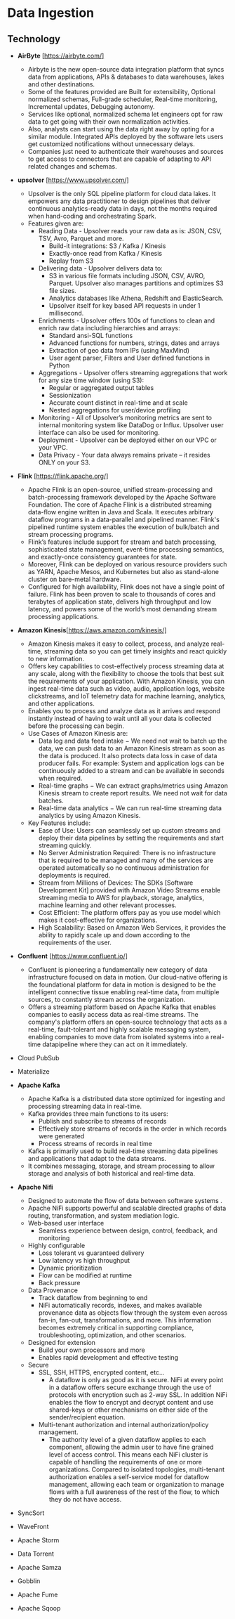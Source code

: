 # Data Ingestion

## Technology

- **AirByte** [https://airbyte.com/]
  - Airbyte is the new open-source data integration platform that syncs data from applications, APIs & databases to data warehouses, lakes and other destinations.
  - Some of the features provided are Built for extensibility, Optional normalized schemas, Full-grade scheduler, Real-time monitoring, Incremental updates, Debugging autonomy.
  - Services like optional, normalized schema let engineers opt for raw data to get going with their own normalization activities.
  - Also, analysts can start using the data right away by opting for a similar module. Integrated APIs deployed by the software lets users get customized notifications without unnecessary delays.
  - Companies just need to authenticate their warehouses and sources to get access to connectors that are capable of adapting to API related changes and schemas.

- **upsolver** [https://www.upsolver.com/]
  - Upsolver is the only SQL pipeline platform for cloud data lakes. It empowers any data practitioner to design pipelines that deliver continuous analytics-ready data in days, not the months required when hand-coding and orchestrating Spark.
  - Features given are:
    - Reading Data - Upsolver reads your raw data as is: JSON, CSV, TSV, Avro, Parquet and more.
      - Build-it integrations: S3 / Kafka / Kinesis
      - Exactly-once read from Kafka / Kinesis
      - Replay from S3
    - Delivering data - Upsolver delivers data to:
      - S3 in various file formats including JSON, CSV, AVRO, Parquet. Upsolver also manages partitions and optimizes S3 file sizes.
      - Analytics databases like Athena, Redshift and ElasticSearch.
      - Upsolver itself for key based API requests in under 1 millisecond.
    - Enrichments - Upsolver offers 100s of functions to clean and enrich raw data including hierarchies and arrays:
      - Standard ansi-SQL functions
      - Advanced functions for numbers, strings, dates and arrays
      - Extraction of geo data from IPs (using MaxMind)
      - User agent parser, Filters and User defined functions in Python
    - Aggregations - Upsolver offers streaming aggregations that work for any size time window (using S3):
      - Regular or aggregated output tables
      - Sessionization
      - Accurate count distinct in real-time and at scale
      - Nested aggregations for user/device profiling
    - Monitoring - All of Upsolver’s monitoring metrics are sent to internal monitoring system like DataDog or Influx. Upsolver user interface can also be used for monitoring.
    - Deployment - Upsolver can be deployed either on our VPC or your VPC.
    - Data Privacy - Your data always remains private – it resides ONLY on your S3.

- **Flink** [https://flink.apache.org/]
  - Apache Flink is an open-source, unified stream-processing and batch-processing framework developed by the Apache Software Foundation. The core of Apache Flink is a distributed streaming data-flow engine written in Java and Scala. It executes arbitrary dataflow programs in a data-parallel and pipelined manner. Flink's pipelined runtime system enables the execution of bulk/batch and stream processing programs.
  - Flink’s features include support for stream and batch processing, sophisticated state management, event-time processing semantics, and exactly-once consistency guarantees for state.
  - Moreover, Flink can be deployed on various resource providers such as YARN, Apache Mesos, and Kubernetes but also as stand-alone cluster on bare-metal hardware.
  - Configured for high availability, Flink does not have a single point of failure. Flink has been proven to scale to thousands of cores and terabytes of application state, delivers high throughput and low latency, and powers some of the world’s most demanding stream processing applications.

- **Amazon Kinesis**[https://aws.amazon.com/kinesis/]
  - Amazon Kinesis makes it easy to collect, process, and analyze real-time, streaming data so you can get timely insights and react quickly to new information.
  - Offers key capabilities to cost-effectively process streaming data at any scale, along with the flexibility to choose the tools that best suit the requirements of your application. With Amazon Kinesis, you can ingest real-time data such as video, audio, application logs, website clickstreams, and IoT telemetry data for machine learning, analytics, and other applications.
  - Enables you to process and analyze data as it arrives and respond instantly instead of having to wait until all your data is collected before the processing can begin.
  - Use Cases of Amazon Kinesis are:
    - Data log and data feed intake − We need not wait to batch up the data, we can push data to an Amazon Kinesis stream as soon as the data is produced. It also protects data loss in case of data producer fails. For example: System and application logs can be continuously added to a stream and can be available in seconds when required.
    - Real-time graphs − We can extract graphs/metrics using Amazon Kinesis stream to create report results. We need not wait for data batches.
    - Real-time data analytics − We can run real-time streaming data analytics by using Amazon Kinesis.
  - Key Features include:
    - Ease of Use: Users can seamlessly set up custom streams and deploy their data pipelines by setting the requirements and start streaming quickly.
    - No Server Administration Required: There is no infrastructure that is required to be managed and many of the services are operated automatically so no continuous administration for deployments is required.
    - Stream from Millions of Devices: The SDKs [Software Development Kit] provided with Amazon Video Streams enable streaming media to AWS for playback, storage, analytics, machine learning and other relevant processes.
    - Cost Efficient: The platform offers pay as you use model which makes it cost-effective for organizations.
    - High Scalability: Based on Amazon Web Services, it provides the ability to rapidly scale up and down according to the requirements of the user.

- **Confluent** [https://www.confluent.io/]
  - Confluent is pioneering a fundamentally new category of data infrastructure focused on data in motion. Our cloud-native offering is the foundational platform for data in motion is designed to be the intelligent connective tissue enabling real-time data, from multiple sources, to constantly stream across the organization.
  - Offers a streaming platform based on Apache Kafka that enables companies to easily access data as real-time streams. The company's platform offers an open-source technology that acts as a real-time, fault-tolerant and highly scalable messaging system, enabling companies to move data from isolated systems into a real-time datapipeline where they can act on it immediately.
  
- Cloud PubSub
- Materialize
- **Apache Kafka**
  - Apache Kafka is a distributed data store optimized for ingesting and processing streaming data in real-time.
  - Kafka provides three main functions to its users:
    - Publish and subscribe to streams of records
    - Effectively store streams of records in the order in which records were generated
    - Process streams of records in real time
  - Kafka is primarily used to build real-time streaming data pipelines and applications that adapt to the data streams.
  - It combines messaging, storage, and stream processing to allow storage and analysis of both historical and real-time data.  
  
- **Apache Nifi**
  - Designed to automate the flow of data between software systems .
  - Apache NiFi supports powerful and scalable directed graphs of data routing, transformation, and system mediation logic.
  - Web-based user interface
    - Seamless experience between design, control, feedback, and monitoring
  - Highly configurable
    - Loss tolerant vs guaranteed delivery
    - Low latency vs high throughput
    - Dynamic prioritization
    - Flow can be modified at runtime
    - Back pressure
  - Data Provenance
    - Track dataflow from beginning to end
    - NiFi automatically records, indexes, and makes available provenance data as objects flow through the system even across fan-in, fan-out, transformations, and more. This information becomes extremely critical in supporting compliance, troubleshooting, optimization, and other scenarios.
  - Designed for extension
    - Build your own processors and more
    - Enables rapid development and effective testing
  - Secure
    - SSL, SSH, HTTPS, encrypted content, etc...
      - A dataflow is only as good as it is secure. NiFi at every point in a dataflow offers secure exchange through the use of protocols with encryption such as 2-way SSL. In addition NiFi enables the flow to encrypt and decrypt content and use shared-keys or other mechanisms on either side of the sender/recipient equation.
    - Multi-tenant authorization and internal authorization/policy management.
      - The authority level of a given dataflow applies to each component, allowing the admin user to have fine grained level of access control. This means each NiFi cluster is capable of handling the requirements of one or more organizations. Compared to isolated topologies, multi-tenant authorization enables a self-service model for dataflow management, allowing each team or organization to manage flows with a full awareness of the rest of the flow, to which they do not have access.
  
- SyncSort
- WaveFront
- Apache Storm
- Data Torrent
- Apache Samza
- Gobblin
- Apache Fume
- Apache Sqoop
